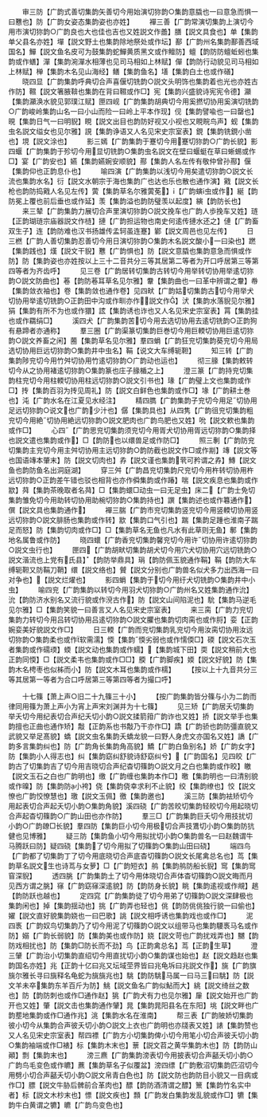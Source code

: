 <!-- { "loadSidebar": true } -->
　　审三防【广韵式善切集韵矢善切今用始演切狝韵○集韵意膬也一曰意急而惧一曰戁也】防【广韵女姿态集韵姿也亦姓】
　　襌三善【广韵常演切集韵上演切今用市演切狝韵○广韵良也大也佳也吉也又姓説文作譱】膳【説文具食也】单【集韵单父县名亦姓】墠【説文野土也集韵除地祭处或作坛】鄯【广韵州名集韵鄯善西域国名】鱓【説文鱼名皮可为鼓集韵蛇鱓黄质黑文或作鳣防】蟺【韵防防蟺蚯蚓也集韵或作蟮】潬【集韵涴潬水相薄也见司马相如上林赋】僤【韵防行动貌见司马相如上林赋】椫【集韵木名见山海经】鳝【集韵鱼名】墡【集韵白土也或作磰】
　　晓四显【广韵集韵呼典切合声喜偃切铣韵○説文头明饰也集韵着也光也亦姓古作防】韅【説文箸腋鞥也集韵在背曰韅或作□】宪【集韵兴盛貌诗宪宪令德】灦【集韵灦涣水貌见郭璞江赋】匣四岘【广韵集韵胡典切今用奚撚切协用奚演切铣韵○广韵峻岭集韵山名一曰小山而险一曰岭上平本作现】伣【集韵譬喩也一曰罄也】晛【集韵日气一曰明貎】睍【説文出目也韵防好视又小视也又睍睆鸟声】蚬【集韵虫名説文缢女也见尔雅】誢【集韵诤语又人名见宋史宗室表】鋧【集韵铣鋧小凿也】垷【説文涂也】
　　影三嫣【广韵集韵于蹇切今用蹇切狝韵○广韵长貌】影四蝘【广韵集韵于殄切今用显切铣韵○集韵虫名説文在壁曰蝘蜓在草曰蜥蜴或作□】宴【广韵安也】嬿【集韵嬿婉安顺貌】酀【集韵人名左传有敬仲曾孙酀】偃【集韵仰也正韵息仆也】
　　喻四演【广韵集韵以浅切今用矣遣切狝韵○説文长流也集韵水名】衍【説文水朝宗于海也集韵广也达也乐也散也通作演】戭【説文长枪也韵防捣戭人名见左传】蔩【集韵草名尔雅蔩莬】【广韵螾虫或作】綖【韵防冕上覆也前后垂也或作延】羡【集韵溢也韵防璧羡以起度】縯【韵防长也】
　　来三辇【广韵集韵力展切合声里演切狝韵○説文挽车也广韵人歩挽车又姓】琏【正韵瑚琏宗庙器説文作梿】摙【广韵担运物也南史何逺传摙水还之】僆【广韵畜双生子】连【韵防难也汉书扬雄传孟轲虽连蹇】鄻【説文周邑也见左传】
　　日三橪【广韵人善切集韵忍善切今用日演切狝韵○集韵木名説文酸小一曰染也】蹨【集韵践也】熯【説文干貎】戁【广韵惧也】防【説文意膬也集韵意急而惧或作防】防【集韵姿也亦姓按以上三十二音共分三等其居第二等者为开口呼居第三等第四等者为齐齿呼】
　　见三卷【广韵居转切集韵古转切今用举转切协用举逺切狝韵○説文防曲也】菤【韵防菤耳草名见尔雅】韏【集韵曲也一曰革中辨谓之韏】帣【集韵敛衣袖也】卷【集韵敛也通作卷】见四畎【广韵姑切集韵古切今用举犬切协用举逺切铣韵○正韵田中沟或作甽亦作説文作】汱【集韵水落貎见尔雅】狷【集韵有所不为也或作獧】詃【集韵诱也诈也又人名见宋史宗室表】罥【集韵挂也或作羂绢□】
　　溪四犬【广韵集韵苦切今用去选切协用去逺切铣韵○正韵狗有悬蹄者亦通称】
　　羣三圈【广韵渠篆切集韵巨巻切今用巨輭切协用巨逺切狝韵○説文养畜之闲】蔨【集韵草名见尔雅】羣四蜎【广韵狂兖切集韵葵兖切今用局选切协用巨远切狝韵○集韵井中虫名】鞙【说文大车缚轭靼】
　　知三转【广韵集韵陟兖切今用竹舛切协用竹逺切狝韵○广韵动也运也】
　　彻三腞【集韵敕转切今从之协用褚逺切狝韵○集韵篆也庄子腞楯之上】
　　澄三篆【广韵持兖切集韵柱兖切今用柱輭切协用柱远切狝韵○説文引书也】瑑【广韵璧上文也集韵或作□】抟【集韵百羽为抟见周礼】防【説文白鲜色也集韵或作□】堟【广韵耕土巻也】沌【广韵水名在江夏见水经注】
　　精四臇【广韵集韵子兖切今用足切协用足远切狝韵○说文也广韵少汁也】僝【集韵具也】从四隽【广韵徂兖切集韵粗兖切今用絶切协用絶远切狝韵○説文肥肉也广韵鸟肥也又姓】吮【説文欶也集韵或作□】
　　心四【广韵思兖切集韵须兖切今用胥犬切协用胥远切狝韵○集韵择也説文遣也集韵或作】□【韵防也以缳兽足或作防□】
　　照三剸【广韵防兖切集韵主兖切今用主舛切协用主远切狝韵○韵防截也説文作□或作剬】竱【説文等也国语竱本肇末】防【説文切肉也】孨【説文谨也集韵茕可矜谓之孨】鱄【説文鱼也韵防鱼名出洞庭湖】
　　穿三舛【广韵昌兖切集韵尺兖切今用杵转切协用杵远切狝韵○正韵差午错也驳也相背也亦作僢集韵或作踳】喘【説文疾息也集韵或作歂】荈【集韵茶晚取者名荈】□【集韵蠉□动虫一曰无足虫】床二【广韵士免切集韵雏免切今用助转切协用助椀切狝韵○集韵持也】譔【集韵述也或作篹通作】僎【説文具也集韵通作】
　　襌三腨【广韵市兖切集韵竖兖切今用竖輭切协用竖远切狝韵○説文腓肠也集韵或作转】歂【集韵口气引也】踹【集韵足踵也淮南子踹足而怒】防【集韵切肉或作□】□【集韵草名无鱼也凡水有此草则无鱼】鄟【集韵地名属鲁或作防】
　　晓四蠉【广韵香兖切集韵馨兖切今用许切协用许逺切狝韵○説文虫行也】
　　匣四【广韵胡畎切集韵胡犬切今用穴犬切协用穴远切铣韵○説文湝流也上党有氏县】【韵防举鼎具】琄【韵防佩玉貌通作鞙】鞙【韵防大车缚轭靼又防鞙刀鞘】缳【説文络也】贙【説文分别也广韵兽名似犬多力出西海一曰对争也】【説文烂燿也】
　　影四蜎【集韵于切今用纡犬切铣韵○集韵井中小虫】
　　喻四兖【广韵集韵以转切今用羽犬切狝韵○广韵州名又姓集韵通作沇】沇【韵防济水别名又流行貌或作渷古作】防【説文山间陷泥也】馻【集韵马逆毛见尔雅】□【集韵笑貌一曰善言又人名见宋史宗室表】
　　来三脔【广韵力兖切集韵力转切今用吕转切协用吕逺切狝韵○説文臞也集韵切肉脔也或作脟】娈【正韵婉娈美好貌説文作□】
　　日三輭【广韵而兖切集韵乳兖切今用汝脔切协用汝远切狝韵○集韵柔也或作软需濡】愞【集韵愞劣弱也或作懦偄□】碝【説文石次玉者集韵或作礝瑌】蝡【説文动也集韵或作蠕】【集韵城下田】耎【説文稍前大也正韵同愞】□【説文柔韦也集韵或作□□】腝【广韵脚疾】媆【説文好貌】防【集韵木名梬枣也似柹而小】防【説文木耳也集韵或作檽】
　　【按以上十九音共分三等其居第一等者为合口呼居第三等第四等者为撮口呼】













　　十七篠【萧上声○旧二十九篠三十小】
　　【按广韵集韵皆分篠与小为二韵而律同用篠为萧上声小为宵上声宋刘渊并为十七篠】
　　见三矫【广韵居夭切集韵举夭切今用纪表切合声纪夭切小韵○説文揉箭箝广韵诈也又姓】挢【説文举手也集韵擅也正曲也通作矫】敽【正韵系也书敽乃干亦作□】蹻【广韵骄也韵防彊直貌又武貌又举足髙貌】蟜【説文虫名集韵夭蟜龙貌一曰野人身虎文亦国名又姓】譑【广韵多言集韵纠也】防【广韵角长集韵角高貌】鱎【广韵白鱼别名】娇【广韵女字】防【集韵小人得志也】纠【集韵窈纠舒貌诗舒窈纠兮】【广韵国名】见四皎【广韵古了切集韵吉了切今用吉晓切合声纪杳切篠韵○説文月之白也集韵或作晈】皦【説文玉石之白也广韵明也】缴【广韵缠也集韵本作□】曒【集韵明也一曰清别貌或作暞】防【集韵防小袴】侥【集韵侥幸求利不止貌】绞【集韵缭也】恔【説文憭也广韵恔憭慧也】璬【説文玉佩】徼【集韵邀也】
　　溪三防【集韵袪矫切今用起表切合声起夭切小韵○集韵角貌】溪四硗【广韵苦皎切集韵轻皎切今用起晓切合声起杳切篠韵○广韵山田也亦作防】
　　羣三□【广韵集韵巨夭切今用技扰切小韵○广韵镽□长貌】羣四防【集韵巨小切今用极切合声技鷕切小韵○集韵防犺健也见博雅】
　　疑三防【集韵鱼小切今用拟扰切小韵○集韵兽名一曰赵魏谓牛马腾跃曰防】疑四硗【集韵了切今用拟了切篠韵○集韵山田曰硗】
　　端四鸟【广韵都了切集韵丁了切今用底晓切合声底杳切篠韵○説文长尾禽总名也】茑【集韵草名説文生也诗茑与女萝】□【广韵短衣】鸼【集韵鸼防船长貎】窎【集韵窎窅深貎】
　　透四朓【广韵集韵土了切今用体晓切合声体杳切篠韵○説文晦而月见西方谓之朓】窱【广韵窈窱深逺貌】防【韵防身长貌】眺【集韵逺视或作覜】趒【韵防跃也越也】
　　定四窕【广韵集韵徒了切今用弟了切篠韵○説文深肆极也集韵闲也】掉【集韵揺动也】挑【广韵弄也轻也】佻【韵防佻佻独行貌一曰偷也】嬥【説文直好貌集韵娆也一曰巴歌】誂【説文相呼诱也集韵戏也或作□】
　　泥四褭【广韵奴鸟切集韵乃了切今用泥了切篠韵○説文以组带马也集韵騕褭马名或作防】嫋【广韵长弱貌】防【集韵美也或作防】娆【説文苛也广韵扰戏弄也】嬲【韵防戏相扰也】防【集韵□防长而不劲】鸟【正韵禽总名】茑【正韵生草】
　　澄三肈【广韵治小切集韵直绍切今用直扰切小韵○集韵谋也始也】赵【説文趋赵也集韵国名亦姓】兆【正韵十亿曰兆又坛域茔界皆曰兆龟坼曰兆説文作】旐【广韵旗旐尔雅长寻曰旐释名龟蛇为旐旐兆也】駣【韵防駣马属一曰马三曰駣】防【説文羊未卒集韵东羊百斤为防】鮡【説文鱼名广韵似鮎而大】絩【説文绮丝之数也】防【韵防刺也或作□通作赵】狣【广韵犬有力也见尔雅】肁【説文始开也广韵开也又姓】肇【説文击也集韵通作肈】晁【集韵晁阳县名在东阳】垗【説文畔也广韵塟地集韵或作□通作兆】洮【集韵水名在淮南】
　　帮三表【广韵陂娇切集韵彼小切今从集韵合声彼夭切小韵○説文上衣也广韵明也亦牋表又姓】諘【集韵赞也又人名见宋史宗室表】帮四褾【广韵方小切集韵俾小切今用笔小切合声彼夭切小韵○集韵袖端或作□裱】标【集韵木末也】蔈【説文苕之黄华集韵木也】防【韵防山顚】剽【集韵末也】
　　滂三麃【广韵集韵滂表切今用披表切合声嚭夭切小韵○广韵鸟毛变色或作皫】藨【集韵草名子似覆盆】滂四缥【广韵敷沼切集韵匹沼切今用劈小切合声嚭夭切小韵○説文帛青白色也】防【説文防也韵防目小貌又一目病或作□】膘【説文牛胁后髀前合革肉也】醥【韵防酒清谓之醥】篻【集韵竹名实中者】标【説文木杪末也】慓【説文疾也】顠【广韵发白集韵发乱貌或作□】犥【集韵牛白黄谓之犥】皫【广韵鸟变色也】
